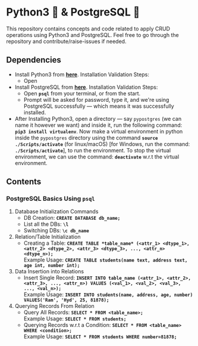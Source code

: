 # Python3 🐍 & PostgreSQL 🐘

This repository contains concepts and code related to apply CRUD operations using Python3 and PostgreSQL. Feel free to go through the repository and contribute/raise-issues if needed.

## Dependencies

- Install Python3 from **[here](https://www.python.org/downloads/)**. Installation Validation Steps:
  - Open
- Install PostgreSQL from **[here](https://www.postgresql.org/download/)**. Installation Validation Steps:
  - Open **`psql`** from your terminal, or from the start.
  - Prompt will be asked for password, type it, and we're using PostgreSQL successfully &mdash; which means it was successfully installed.
- After Installing Python3, open a directory &mdash; say `pypostgres` (we can name it however we want) and inside it, run the following command: **`pip3 install virtualenv`**. Now make a virtual environment in python inside the `pypostgres` directory using the command **`source ./Scripts/activate`** (for linux/macOS) [for Windows, run the command: **`./Scripts/activate`**], to run the environment. To stop the virtual environment, we can use the command: **`deactivate`** w.r.t the virtual environment.

## Contents

### PostgreSQL Basics Using `psql`

1. Database Initialization Commands
   - DB Creation: **`CREATE DATABASE db_name;`**
   - List all the DBs: **`\l`**
   - Switching DBs: **`\c db_name`**
2. Relation/Table Initialization
   - Creating a Table: **`CREATE TABLE *table_name* (<attr_1> <dtype_1>, <attr_2> <dtype_2>, <attr_3> <dtype_3>, ..., <attr_n> <dtype_n>);`** <br>
   Example Usage: **`CREATE TABLE students(name text, address text, age int, number int);`**
3. Data Insertion into Relations
   - Insert Single Record: **`INSERT INTO table_name (<attr_1>, <attr_2>, <attr_3>, ..., <attr_n>) VALUES (<val_1>, <val_2>, <val_3>, ..., <val_n>);`** <br> Example Usage: **`INSERT INTO students(name, address, age, number) VALUES('Ram', 'Hyd', 25, 81878);`**
4. Querying Records From Relation
   - Query All Records: **`SELECT * FROM <table_name>;`** <br> Example Usage: **`SELECT * FROM students;`**
   - Querying Records w.r.t a Condition: **`SELECT * FROM <table_name> WHERE <condition>;`** <br> Example Usage: **`SELECT * FROM students WHERE number=81878;`**
